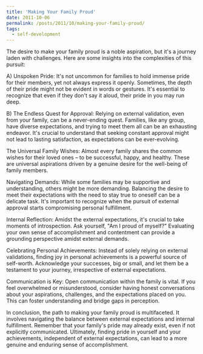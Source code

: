 ```yaml
---
title: 'Making Your Family Proud'
date: 2011-10-06
permalink: /posts/2011/10/making-your-family-proud/
tags:
  - self-development
---
```


The desire to make your family proud is a noble aspiration, but it's a journey laden with challenges. Here are some insights into the complexities of this pursuit:

A) Unspoken Pride:
It's not uncommon for families to hold immense pride for their members, yet not always express it openly. Sometimes, the depth of their pride might not be evident in words or gestures. It's essential to recognize that even if they don't say it aloud, their pride in you may run deep.

B) The Endless Quest for Approval:
Relying on external validation, even from your family, can be a never-ending quest. Families, like any group, have diverse expectations, and trying to meet them all can be an exhausting endeavor. It's crucial to understand that seeking constant approval might not lead to lasting satisfaction, as expectations can be ever-evolving.

The Universal Family Wishes:
Almost every family shares the common wishes for their loved ones – to be successful, happy, and healthy. These are universal aspirations driven by a genuine desire for the well-being of family members.

Navigating Demands:
While some families may be supportive and understanding, others might be more demanding. Balancing the desire to meet their expectations with the need to stay true to oneself can be a delicate task. It's important to recognize when the pursuit of external approval starts compromising personal fulfillment.

Internal Reflection:
Amidst the external expectations, it's crucial to take moments of introspection. Ask yourself, "Am I proud of myself?" Evaluating your own sense of accomplishment and contentment can provide a grounding perspective amidst external demands.

Celebrating Personal Achievements:
Instead of solely relying on external validations, finding joy in personal achievements is a powerful source of self-worth. Acknowledge your successes, big or small, and let them be a testament to your journey, irrespective of external expectations.

Communication is Key:
Open communication within the family is vital. If you feel overwhelmed or misunderstood, consider having honest conversations about your aspirations, challenges, and the expectations placed on you. This can foster understanding and bridge gaps in perception.

In conclusion, the path to making your family proud is multifaceted. It involves navigating the balance between external expectations and internal fulfillment. Remember that your family's pride may already exist, even if not explicitly communicated. Ultimately, finding pride in yourself and your achievements, independent of external expectations, can lead to a more genuine and enduring sense of accomplishment.
